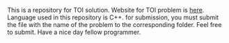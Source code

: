 This is a repository for TOI solution.
Website for TOI problem is [here](https://beta.programming.in.th/tasks).
Language used in this repository is C++.
for submission, you must submit the file with the name of the problem to the corresponding folder.
Feel free to submit.
Have a nice day fellow programmer.